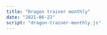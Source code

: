 ```yaml
---
title: "Dragon trainer monthly"
date: "2021-06-22"
script: "dragon-trainer-monthly.js"
---
```


<div id="app" class="pad-top-1000"></div>
